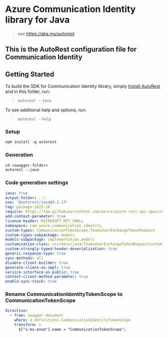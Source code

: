 # Azure Communication Identity library for Java

> see https://aka.ms/autorest

This is the AutoRest configuration file for Communication Identity
---
## Getting Started

To build the SDK for Communication Identity library, simply [Install AutoRest](https://aka.ms/autorest) and in this folder, run:
> `autorest --java`

To see additional help and options, run:
> `autorest --help`

### Setup
```ps
npm install -g autorest
```

### Generation
```ps
cd <swagger-folder>
autorest --java
```

### Code generation settings
``` yaml
java: true
output-folder: ..\
use: '@autorest/java@4.1.17'
tag: package-2023-10
require: https://raw.githubusercontent.com/Azure/azure-rest-api-specs/d060b0ad94d8a284681bf64281845c1aec1fa6f3/specification/communication/data-plane/Identity/readme.md
add-context-parameter: true
license-header: MICROSOFT_MIT_SMALL
namespace: com.azure.communication.identity
custom-types: CommunicationTokenScope,TeamsUserExchangeTokenRequest
custom-types-subpackage: models
models-subpackage: implementation.models
customization-class: src/main/java/TeamsUserExchangeTokenRequestCustomization.java
custom-strongly-typed-header-deserialization: true
generic-response-type: true
sync-methods: all
disable-client-builder: true
generate-client-as-impl: true
service-interface-as-public: true
context-client-method-parameter: true
enable-sync-stack: true
```

### Rename CommunicationIdentityTokenScope to CommunicationTokenScope
```yaml
directive:
  - from: swagger-document
    where: $.definitions.CommunicationIdentityTokenScope
    transform: >
      $["x-ms-enum"].name = "CommunicationTokenScope";
```
